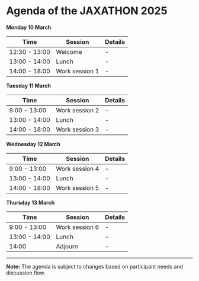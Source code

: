 # Agenda of the JAXATHON 2025




**Monday 10 March**

| Time | Session | Details |
|------|---------|---------|
| 12:30 - 13:00 | Welcome | - |
| 13:00 - 14:00 | Lunch | - |
| 14:00 - 18:00 | Work session 1 | - |

**Tuesday 11 March**

| Time | Session | Details |
|------|---------|---------|
| 9:00 - 13:00 | Work session 2 | - |
| 13:00 - 14:00 | Lunch | - |
| 14:00 - 18:00 | Work session 3 | - |



**Wednesday 12 March**

| Time | Session | Details |
|------|---------|---------|
| 9:00 - 13:00 | Work session 4 | - |
| 13:00 - 14:00 | Lunch | - |
| 14:00 - 18:00 | Work session 5 | - |




**Thursday 13 March**

| Time | Session | Details |
|------|---------|---------|
| 9:00 - 13:00 | Work session 6 | - |
| 13:00 - 14:00 | Lunch | - |
| 14:00 | Adjourn | - |





---

**Note:** The agenda is subject to changes based on participant needs and discussion flow.
